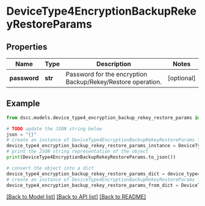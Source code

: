# DeviceType4EncryptionBackupRekeyRestoreParams


## Properties

Name | Type | Description | Notes
------------ | ------------- | ------------- | -------------
**password** | **str** | Password for the encryption Backup/Rekey/Restore operation. | [optional] 

## Example

```python
from dscc.models.device_type4_encryption_backup_rekey_restore_params import DeviceType4EncryptionBackupRekeyRestoreParams

# TODO update the JSON string below
json = "{}"
# create an instance of DeviceType4EncryptionBackupRekeyRestoreParams from a JSON string
device_type4_encryption_backup_rekey_restore_params_instance = DeviceType4EncryptionBackupRekeyRestoreParams.from_json(json)
# print the JSON string representation of the object
print(DeviceType4EncryptionBackupRekeyRestoreParams.to_json())

# convert the object into a dict
device_type4_encryption_backup_rekey_restore_params_dict = device_type4_encryption_backup_rekey_restore_params_instance.to_dict()
# create an instance of DeviceType4EncryptionBackupRekeyRestoreParams from a dict
device_type4_encryption_backup_rekey_restore_params_from_dict = DeviceType4EncryptionBackupRekeyRestoreParams.from_dict(device_type4_encryption_backup_rekey_restore_params_dict)
```
[[Back to Model list]](../README.md#documentation-for-models) [[Back to API list]](../README.md#documentation-for-api-endpoints) [[Back to README]](../README.md)


